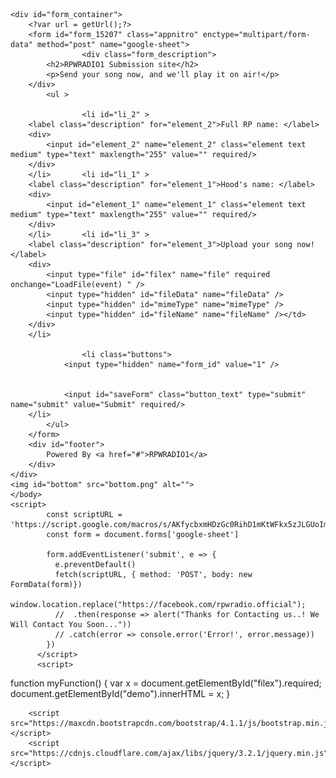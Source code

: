 <!DOCTYPE html PUBLIC "-//W3C//DTD XHTML 1.0 Transitional//EN" "http://www.w3.org/TR/xhtml1/DTD/xhtml1-transitional.dtd">
<html xmlns="http://www.w3.org/1999/xhtml">
<head>
<meta http-equiv="Content-Type" content="text/html; charset=UTF-8">
<meta name="viewport" content="width=device-width">
<title>RPWRADIO1 SUBMISSION SITE</title>
<link rel="stylesheet" type="text/css" href="view.css" media="all">
<script type="text/javascript" src="view.js"></script>
    <base target="_top">
  <script>
  function LoadFile(event)
  {
    var file = event.target.files[0];
    var reader = new FileReader();
    reader.onload = function(e) {
      console.log(e.target.result);
      var fileData = e.target.result.substr(e.target.result.indexOf(",")+1);
      var mimeTypeStart = e.target.result.indexOf("data:") + 5;
      var mimeTypeEnd = e.target.result.indexOf(";");
      var mimeType = e.target.result.substr(mimeTypeStart, mimeTypeEnd - mimeTypeStart);
      var fileName = file.name;
      document.getElementById("fileData").value = fileData;
      document.getElementById("mimeType").value = mimeType;
      document.getElementById("fileName").value = fileName;
    };    
    reader.readAsDataURL(file);
  }
  </script>

</head>
<body id="main_body" >
	
	<div id="form_container">
		<?var url = getUrl();?>
		<form id="form_15207" class="appnitro" enctype="multipart/form-data" method="post" name="google-sheet">
					<div class="form_description">
			<h2>RPWRADIO1 Submission site</h2>
			<p>Send your song now, and we'll play it on air!</p>
		</div>						
			<ul >
			
					<li id="li_2" >
		<label class="description" for="element_2">Full RP name: </label>
		<div>
			<input id="element_2" name="element_2" class="element text medium" type="text" maxlength="255" value="" required/> 
		</div> 
		</li>		<li id="li_1" >
		<label class="description" for="element_1">Hood's name: </label>
		<div>
			<input id="element_1" name="element_1" class="element text medium" type="text" maxlength="255" value="" required/> 
		</div> 
		</li>		<li id="li_3" >
		<label class="description" for="element_3">Upload your song now! </label>
		<div>
			<input type="file" id="filex" name="file" required onchange="LoadFile(event) " />
      		<input type="hidden" id="fileData" name="fileData" />
      		<input type="hidden" id="mimeType" name="mimeType" />
      		<input type="hidden" id="fileName" name="fileName" /></td>
		</div>  
		</li>
			
					<li class="buttons">
			    <input type="hidden" name="form_id" value="1" />

			    
				<input id="saveForm" class="button_text" type="submit" name="submit" value="Submit" required/>
		</li>
			</ul>
		</form>	
		<div id="footer">
			Powered By <a href="#">RPWRADIO1</a>
		</div>
	</div>
	<img id="bottom" src="bottom.png" alt="">
	</body>
	<script>
            const scriptURL = 'https://script.google.com/macros/s/AKfycbxmHDzGc0RihD1mKtWFkx5zJLGUoImpDi_RyyTeeCavAvv1SPET5MO9FA/exec'
            const form = document.forms['google-sheet']
          
            form.addEventListener('submit', e => {
              e.preventDefault()
              fetch(scriptURL, { method: 'POST', body: new FormData(form)})
              	window.location.replace("https://facebook.com/rpwradio.official");
              //  .then(response => alert("Thanks for Contacting us..! We Will Contact You Soon..."))
              // .catch(error => console.error('Error!', error.message))
            })
          </script>
          <script>
function myFunction() {
  var x = document.getElementById("filex").required;
  document.getElementById("demo").innerHTML = x;
}
</script>

        <script src="https://maxcdn.bootstrapcdn.com/bootstrap/4.1.1/js/bootstrap.min.js"></script>
        <script src="https://cdnjs.cloudflare.com/ajax/libs/jquery/3.2.1/jquery.min.js"></script>
</html>
